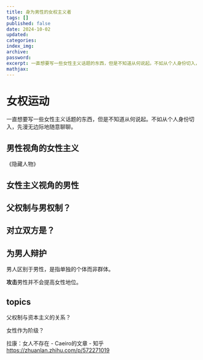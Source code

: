 ```yaml
---
title: 身为男性的女权主义者
tags: []
published: false
date: 2024-10-02
updated:
categories:
index_img:
archive:
password:
excerpt: 一直想要写一些女性主义话题的东西，但是不知道从何说起。不如从个人身份切入，先漫无边际地随意聊聊。
mathjax:
---
```

# 女权运动
一直想要写一些女性主义话题的东西，但是不知道从何说起。不如从个人身份切入，先漫无边际地随意聊聊。

## 男性视角的女性主义
《隐藏人物》
## 女性主义视角的男性

## 父权制与男权制？


## 对立双方是？

## 为男人辩护
男人区别于男性，是指单独的个体而非群体。

**攻击**男性并不会提高女性地位。

## topics

父权制与资本主义的关系？

女性作为阶级？

拉康：女人不存在 - Caeiro的文章 - 知乎
https://zhuanlan.zhihu.com/p/572271019
